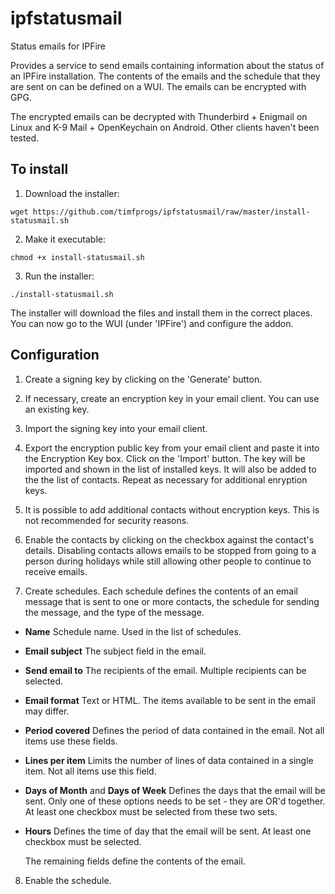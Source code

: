 # ipfstatusmail
Status emails for IPFire

Provides a service to send emails containing information about the status of an IPFire installation.  The contents of the emails
and the schedule that they are sent on can be defined on a WUI.  The emails can be encrypted with GPG.

The encrypted emails can be decrypted with Thunderbird + Enigmail on Linux and K-9 Mail + OpenKeychain on Android.  Other clients
haven't been tested.

## To install

1. Download the installer:

  ```wget https://github.com/timfprogs/ipfstatusmail/raw/master/install-statusmail.sh```
 
2. Make it executable:

  ```chmod +x install-statusmail.sh```

3. Run the installer:

  ```./install-statusmail.sh```

The installer will download the files and install them in the correct places.  You can now go to the WUI (under 'IPFire') and
configure the addon.

## Configuration

1. Create a signing key by clicking on the 'Generate' button.

2. If necessary, create an encryption key in your email client.  You can use an existing key.

3. Import the signing key into your email client.

4. Export the encryption public key from your email client and paste it into the Encryption Key box.  Click on the 'Import' button.
The key will be imported and shown in the list of installed keys.  It will also be added to the the list of contacts.  Repeat as
necessary for additional enryption keys.

5. It is possible to add additional contacts without encryption keys.  This is not recommended for security reasons.

6. Enable the contacts by clicking on the checkbox against the contact's details.  Disabling contacts allows emails to be
stopped from going to a person during holidays while still allowing other people to continue to receive emails.

7. Create schedules.  Each schedule defines the contents of an email message that is sent to one or more contacts, the schedule
for sending the message, and the type of the message.

  - **Name** Schedule name.  Used in the list of schedules.
  - **Email subject** The subject field in the email.
  - **Send email to** The recipients of the email.  Multiple recipients can be selected.
  - **Email format** Text or HTML.  The items available to be sent in the email may differ.
  - **Period covered** Defines the period of data contained in the email.  Not all items use these fields.
  - **Lines per item** Limits the number of lines of data contained in a single item.  Not all items use this field.
  - **Days of Month** and **Days of Week** Defines the days that the email will be sent.  Only one of these options needs to
  be set - they are OR'd together.  At least one checkbox must be selected from these two sets.
  - **Hours** Defines the time of day that the email will be sent.  At least one checkbox must be selected.
  
    The remaining fields define the contents of the email.
  
8. Enable the schedule.
  
